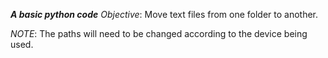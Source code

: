***A basic python code***
_Objective_: Move text files from one folder to another.

*NOTE*: The paths will need to be changed according to the device being used.
